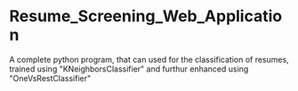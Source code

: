 # Resume_Screening_Web_Application
A complete python program, that can used for the classification of resumes, trained using "KNeighborsClassifier" and furthur enhanced using "OneVsRestClassifier"
